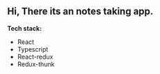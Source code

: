 ## Hi, There its an notes taking app. 
<b>Tech stack: </b> 
<ul>
<li>React</li>
<li>Typescript</li>
<li>React-redux</li>
<li>Redux-thunk</li>
</ul>